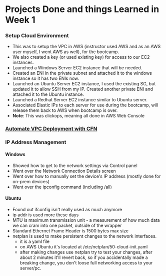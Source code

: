 # Projects Done and things Learned in Week 1

### Setup Cloud Environment
- This was to setup the VPC in AWS (instructor used AWS and as an AWS user myself, I went AWS as well), for the bootcamp.
- We also created a key (or used existing key) for access to our EC2 instances.
- Launched a Windows Server EC2 instance that will be needed.
- Created an ENI in the private subnet and attached it to the windows instance so it has two ENIs now.
- Launched an Ubuntu Server EC2 instance, I used the existing SG, but updated it to allow SSH from my IP. Created another private ENI and attached it to the Ubuntu instance.
- Launched a Redhat Server EC2 instance similar to Ubuntu server.
- Associated Elastic IPs to each server for use during the bootcamp, will release them back to AWS when bootcamp is over.
- **Note**: This was clickops, meaning all done in AWS Web Console

### [Automate VPC Deployment with CFN](../projects/env_automation/Journal.md)

### IP Address Management

#### Windows
- Showed how to get to the network settings via Control panel
- Went over the Network Connection Details screen
- Went over how to manually set the device's IP address (mostly done for on-prem devices)
- Went over the ipconfig command (including /all)

#### Ubuntu
- Found out ifconfig isn't really used as much anymore
- ip addr is used more these days
- MTU is maximum transmission unit - a measurement of how much data we can cram into one packet, outside of the wrapper
- Standard Ethernet Frame Header is 1500 bytes max size
- netplan is used to make persistent changes to the network interfaces.
    - it is a yaml file
    - on AWS Ubuntu it's located at /etc/netplan/50-cloud-init.yaml
    - after making changes use netplan try to test your changes, after about 2 minutes it'll revert back, so if you accidentally made a breaking change, you don't loose full networking access to your server/pc.

